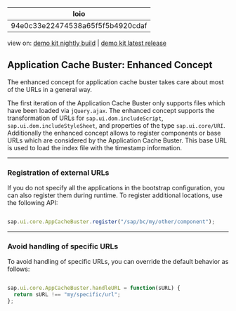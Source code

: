 <!-- loio94e0c33e22474538a65f5f5b4920cdaf -->

| loio |
| -----|
| 94e0c33e22474538a65f5f5b4920cdaf |

<div id="loio">

view on: [demo kit nightly build](https://openui5nightly.hana.ondemand.com/topic/94e0c33e22474538a65f5f5b4920cdaf) | [demo kit latest release](https://sdk.openui5.org/topic/94e0c33e22474538a65f5f5b4920cdaf)</div>

## Application Cache Buster: Enhanced Concept

The enhanced concept for application cache buster takes care about most of the URLs in a general way.

The first iteration of the Application Cache Buster only supports files which have been loaded via `jQuery.ajax`. The enhanced concept supports the transformation of URLs for `sap.ui.dom.includeScript`, `sap.ui.dom.includeStyleSheet`, and properties of the type `sap.ui.core/URI`. Additionally the enhanced concept allows to register components or base URLs which are considered by the Application Cache Buster. This base URL is used to load the index file with the timestamp information.

***

<a name="loio94e0c33e22474538a65f5f5b4920cdaf__section_N10028_N10011_N10001"/>

### Registration of external URLs

If you do not specify all the applications in the bootstrap configuration, you can also register them during runtime. To register additional locations, use the following API:

```js

sap.ui.core.AppCacheBuster.register("/sap/bc/my/other/component");
```

***

<a name="loio94e0c33e22474538a65f5f5b4920cdaf__section_N1003A_N10011_N10001"/>

### Avoid handling of specific URLs

To avoid handling of specific URLs, you can override the default behavior as follows:

```js

sap.ui.core.AppCacheBuster.handleURL = function(sURL) {
  return sURL !== "my/specific/url";
};
```

